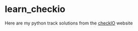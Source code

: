 # learn_checkio
Here are my python track solutions from the [checkIO](https://py.checkio.org) website
